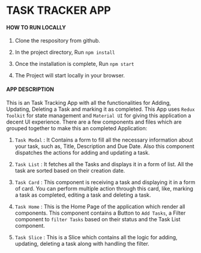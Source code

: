 # TASK TRACKER APP

#### HOW TO RUN LOCALLY

1. Clone the respository from github.

2. In the project directory, Run `npm install`

3. Once the installation is complete, Run `npm start`

4. The Project will start locally in your browser.

#### APP DESCRIPTION

This is an Task Tracking App with all the functionalities for Adding, Updating, Deleting a Task and marking it as completed. This App uses `Redux Toolkit` for state management and `Material UI` for giving this application a decent UI experience. There are a few components and files which are grouped together to make this an completed Application:

1. `Task Modal` : It Contains a form to fill all the necessary information about your task, such as, Title, Description and Due Date. Also this component dispatches the actions for adding and updating a task.

2. `Task List` : It fetches all the Tasks and displays it in a form of list. All the task are sorted based on their creation date.

3. `Task Card` : This component is receiving a task and displaying it in a form of card. You can perform multiple action through this card, like, marking a task as completed, editing a task and deleting a task.

4. `Task Home` : This is the Home Page of the application which render all components. This component contains a Button to `Add Tasks`, a Filter component to `filter Tasks` based on their status and the Task List component.

5. `Task Slice` : This is a Slice which contains all the logic for adding, updating, deleting a task along with handling the filter.
